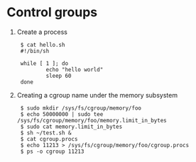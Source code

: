 # Control groups 
1. Create a process 


        $ cat hello.sh
        #!/bin/sh

        while [ 1 ]; do
                echo "hello world"
                sleep 60
        done
2. Creating a cgroup name under the memory subsystem

        $ sudo mkdir /sys/fs/cgroup/memory/foo
        $ echo 50000000 | sudo tee /sys/fs/cgroup/memory/foo/memory.limit_in_bytes
        $ sudo cat memory.limit_in_bytes
        $ sh ~/test.sh &
        $ cat cgroup.procs
        $ echo 11213 > /sys/fs/cgroup/memory/foo/cgroup.procs
        $ ps -o cgroup 11213
